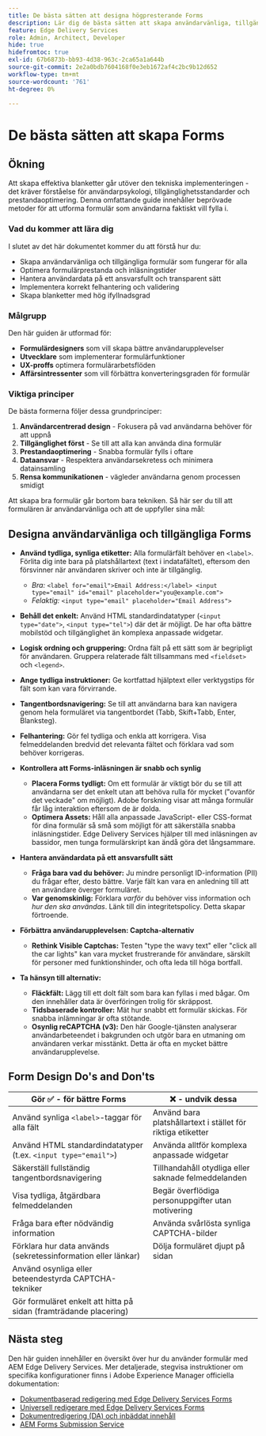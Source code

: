 ```yaml
---
title: De bästa sätten att designa högpresterande Forms
description: Lär dig de bästa sätten att skapa användarvänliga, tillgängliga och högpresterande formulär med AEM Forms. Förbättra datakvaliteten, användarupplevelsen och antalet lyckade ansökningar.
feature: Edge Delivery Services
role: Admin, Architect, Developer
hide: true
hidefromtoc: true
exl-id: 67b6873b-bb93-4d38-963c-2ca65a1a644b
source-git-commit: 2e2a0bdb7604168f0e3eb1672af4c2bc9b12d652
workflow-type: tm+mt
source-wordcount: '761'
ht-degree: 0%

---
```


# De bästa sätten att skapa Forms

## Ökning

Att skapa effektiva blanketter går utöver den tekniska implementeringen - det kräver förståelse för användarpsykologi, tillgänglighetsstandarder och prestandaoptimering. Denna omfattande guide innehåller beprövade metoder för att utforma formulär som användarna faktiskt vill fylla i.

### Vad du kommer att lära dig

I slutet av det här dokumentet kommer du att förstå hur du:

- Skapa användarvänliga och tillgängliga formulär som fungerar för alla
- Optimera formulärprestanda och inläsningstider
- Hantera användardata på ett ansvarsfullt och transparent sätt
- Implementera korrekt felhantering och validering
- Skapa blanketter med hög ifyllnadsgrad

### Målgrupp

Den här guiden är utformad för:

- **Formulärdesigners** som vill skapa bättre användarupplevelser
- **Utvecklare** som implementerar formulärfunktioner
- **UX-proffs** optimera formulärarbetsflöden
- **Affärsintressenter** som vill förbättra konverteringsgraden för formulär

### Viktiga principer

De bästa formerna följer dessa grundprinciper:

1. **Användarcentrerad design** - Fokusera på vad användarna behöver för att uppnå
2. **Tillgänglighet först** - Se till att alla kan använda dina formulär
3. **Prestandaoptimering** - Snabba formulär fylls i oftare
4. **Dataansvar** - Respektera användarsekretess och minimera datainsamling
5. **Rensa kommunikationen** - vägleder användarna genom processen smidigt

Att skapa bra formulär går bortom bara tekniken. Så här ser du till att formulären är användarvänliga och att de uppfyller sina mål:

## Designa användarvänliga och tillgängliga Forms

- **Använd tydliga, synliga etiketter:** Alla formulärfält behöver en `<label>`. Förlita dig inte bara på platshållartext (text i indatafältet), eftersom den försvinner när användaren skriver och inte är tillgänglig.
   - *Bra:* `<label for="email">Email Address:</label> <input type="email" id="email" placeholder="you@example.com">`
   - *Felaktig:* `<input type="email" placeholder="Email Address">`
- **Behåll det enkelt:** Använd HTML standardindatatyper (`<input type="date">`, `<input type="tel">`) där det är möjligt. De har ofta bättre mobilstöd och tillgänglighet än komplexa anpassade widgetar.
- **Logisk ordning och gruppering:** Ordna fält på ett sätt som är begripligt för användaren. Gruppera relaterade fält tillsammans med `<fieldset>` och `<legend>`.
- **Ange tydliga instruktioner:** Ge kortfattad hjälptext eller verktygstips för fält som kan vara förvirrande.
- **Tangentbordsnavigering:** Se till att användarna bara kan navigera genom hela formuläret via tangentbordet (Tabb, Skift+Tabb, Enter, Blanksteg).
- **Felhantering:** Gör fel tydliga och enkla att korrigera. Visa felmeddelanden bredvid det relevanta fältet och förklara vad som behöver korrigeras.

- **Kontrollera att Forms-inläsningen är snabb och synlig**

   - **Placera Forms tydligt:** Om ett formulär är viktigt bör du se till att användarna ser det enkelt utan att behöva rulla för mycket (&quot;ovanför det veckade&quot; om möjligt). Adobe forskning visar att många formulär får låg interaktion eftersom de är dolda.
   - **Optimera Assets:** Håll alla anpassade JavaScript- eller CSS-format för dina formulär så små som möjligt för att säkerställa snabba inläsningstider. Edge Delivery Services hjälper till med inläsningen av bassidor, men tunga formulärskript kan ändå göra det långsammare.

- **Hantera användardata på ett ansvarsfullt sätt**
   - **Fråga bara vad du behöver:** Ju mindre personligt ID-information (PII) du frågar efter, desto bättre. Varje fält kan vara en anledning till att en användare överger formuläret.
   - **Var genomskinlig:** Förklara *varför* du behöver viss information och *hur den ska användas*. Länk till din integritetspolicy. Detta skapar förtroende.

- **Förbättra användarupplevelsen: Captcha-alternativ**

   - **Rethink Visible Captchas:** Testen &quot;type the wavy text&quot; eller &quot;click all the car lights&quot; kan vara mycket frustrerande för användare, särskilt för personer med funktionshinder, och ofta leda till höga bortfall.

- **Ta hänsyn till alternativ:**
   - **Fläckfält:** Lägg till ett dolt fält som bara kan fyllas i med bågar. Om den innehåller data är överföringen trolig för skräppost.
   - **Tidsbaserade kontroller:** Mät hur snabbt ett formulär skickas. För snabba inlämningar är ofta stötande.
   - **Osynlig reCAPTCHA (v3):** Den här Google-tjänsten analyserar användarbeteendet i bakgrunden och utgör bara en utmaning om användaren verkar misstänkt. Detta är ofta en mycket bättre användarupplevelse.

## Form Design Do&#39;s and Don&#39;ts

| Gör ✅ - för bättre Forms | ❌ - undvik dessa |
|----------------------------------------------------------------------|------------------------------------------------------------------|
| Använd synliga `<label>`-taggar för alla fält | Använd bara platshållartext i stället för riktiga etiketter |
| Använd HTML standardindatatyper (t.ex. `<input type="email">`) | Använda alltför komplexa anpassade widgetar |
| Säkerställ fullständig tangentbordsnavigering | Tillhandahåll otydliga eller saknade felmeddelanden |
| Visa tydliga, åtgärdbara felmeddelanden | Begär överflödiga personuppgifter utan motivering |
| Fråga bara efter nödvändig information | Använda svårlösta synliga CAPTCHA-bilder |
| Förklara hur data används (sekretessinformation eller länkar) | Dölja formuläret djupt på sidan |
| Använd osynliga eller beteendestyrda CAPTCHA-tekniker |                                                                  |
| Gör formuläret enkelt att hitta på sidan (framträdande placering) |                                                                  |


## Nästa steg

Den här guiden innehåller en översikt över hur du använder formulär med AEM Edge Delivery Services. Mer detaljerade, stegvisa instruktioner om specifika konfigurationer finns i Adobe Experience Manager officiella dokumentation:

- [Dokumentbaserad redigering med Edge Delivery Services Forms](/help/edge/docs/forms/tutorial.md)
- [Universell redigerare med Edge Delivery Services Forms](/help/edge/docs/forms/universal-editor/overview-universal-editor-for-edge-delivery-services-for-forms.md)
- [Dokumentredigering (DA) och inbäddat innehåll](https://www.aem.live/developer/da-tutorial)
- [AEM Forms Submission Service](/help/edge/docs/forms/configure-submission-action-for-eds-forms.md)
